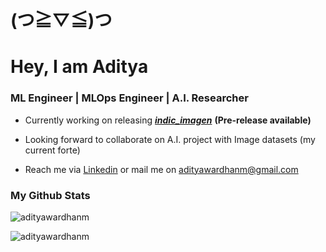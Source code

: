 # (つ≧▽≦)つ 

# Hey, I am Aditya

###  ML Engineer | MLOps Engineer | A.I. Researcher

- Currently working on releasing [***indic_imagen***](https://github.com/adityawardhanm/indic_imagen) **(Pre-release available)**

- Looking forward to collaborate on A.I. project with Image datasets (my current forte)

- Reach me via [Linkedin](https://www.linkedin.com/in/adityawardhan-mishra/) or mail me on adityawardhanm@gmail.com




### My Github Stats

<p><img align="center" src="https://github-readme-stats-sigma-five.vercel.app/api/top-langs?username=adityawardhanm&langs_count=10&theme=dark&show_icons=true&locale=en&card_width=500" alt="adityawardhanm" />
</p>

<p><img align="center" src="https://github-readme-stats-sigma-five.vercel.app/api?username=adityawardhanm&theme=dark&show_icons=true&locale=en&card_width=500" alt="adityawardhanm" />
</p>

